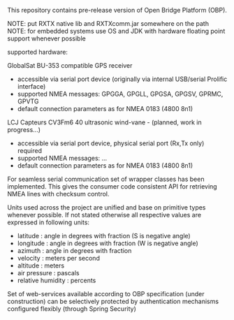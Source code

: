 This repository contains pre-release version of Open Bridge Platform (OBP).

NOTE: put RXTX native lib and RXTXcomm.jar somewhere on the path
NOTE: for embedded systems use OS and JDK with hardware floating point support whenever possible

supported hardware:

GlobalSat BU-353 compatible GPS receiver
- accessible via serial port device (originally via internal USB/serial Prolific interface)
- supported NMEA messages: GPGGA, GPGLL, GPGSA, GPGSV, GPRMC, GPVTG
- default connection parameters as for NMEA 0183 (4800 8n1)

LCJ Capteurs CV3Fm6 40 ultrasonic wind-vane - (planned, work in progress...)
- accessible via serial port device, physical serial port (Rx,Tx only) required
- supported NMEA messages: ...
- default connection parameters as for NMEA 0183 (4800 8n1)

For seamless serial communication set of wrapper classes has been implemented.
This gives the consumer code consistent API for retrieving NMEA lines with checksum control.

Units used across the project are unified and base on primitive types whenever possible.
If not stated otherwise all respective values are expressed in following units:
- latitude : angle in degrees with fraction (S is negative angle)
- longitude : angle in degrees with fraction (W is negative angle)
- azimuth : angle in degrees with fraction
- velocity : meters per second
- altitude : meters
- air pressure : pascals
- relative humidity : percents

Set of web-services available according to OBP specification (under construction) can be selectively
protected by authentication mechanisms configured flexibly (through Spring Security)